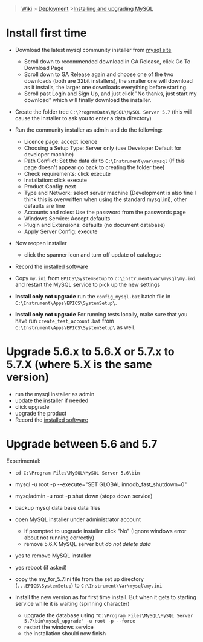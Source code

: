 > [Wiki](Home) > [Deployment](Deployment) >[Installing and upgrading MySQL](Installing-and-Upgrading-MySQL)

# Install first time

- Download the latest mysql community installer from [mysql site](https://dev.mysql.com/downloads/mysql/)
    - Scroll down to recommended download in GA Release, click Go To Download Page
    - Scroll down to GA Release again and choose one of the two downloads (both are 32bit installers), the smaller one will download as it installs, the larger one downloads everything before starting.
    - Scroll past Login and Sign Up, and just click "No thanks, just start my download" which will finally download the installer.
- Create the folder tree `C:\ProgramData\MySQL\MySQL Server 5.7` (this will cause the installer to ask you to enter a data directory)
- Run the community installer as admin and do the following:
    - Licence page: accept licence
    - Choosing a Setup Type: Server only (use Developer Default for developer machine)
    - Path Conflict: Set the data dir to `C:\Instrument\var\mysql` (If this page doesn't appear go back to creating the folder tree)
    - Check requirements: click execute
    - Installation: click execute
    - Product Config: next
    - Type and Network: select server machine (Development is also fine I think this is overwritten when using the standard mysql.ini), other defaults are fine
    - Accounts and roles: Use the password from the passwords page
    - Windows Service: Accept defaults
    - Plugin and Extensions: defaults (no document database)
    - Apply Server Config: execute
- Now reopen installer
    - click the spanner icon and turn off update of catalogue
- Record the [installed software](https://github.com/ISISComputingGroup/IBEX/wiki/installed-software)

- Copy `my.ini` from `EPICS\SystemSetup` to `c:\instrument\var\mysql\my.ini` and restart the MySQL service to pick up the new settings

- **Install only not upgrade** run the `config_mysql.bat` batch file in `C:\Instrument\Apps\EPICS\SystemSetup\`.
- **Install only not upgrade** For running tests locally, make sure that you have run `create_test_account.bat` from `C:\Instrument\Apps\EPICS\SystemSetup\` as well.

# Upgrade 5.6.x to 5.6.X or 5.7.x to 5.7.X (where 5.X is the same version)

- run the mysql installer as admin
- update the installer if needed
- click upgrade
- upgrade the product
- Record the [installed software](https://github.com/ISISComputingGroup/IBEX/wiki/installed-software)

# Upgrade between 5.6 and 5.7

Experimental:

- `cd C:\Program Files\MySQL\MySQL Server 5.6\bin`
- mysql -u root -p --execute="SET GLOBAL innodb_fast_shutdown=0"
- mysqladmin -u root -p shut
down (stops down service)
- backup mysql data base data files

- open MySQL installer under administrator account
  - If prompted to upgrade installer click "No" (Ignore windows error about not running correctly)
  - remove 5.6.X MySQL server but *do not delete data*
- yes to remove MySQL installer
- yes reboot (if asked)
- copy the my_for_5.7.ini file from the set up directory (`...EPICS\SystemSetup`) to `C:\Instrument\Var\mysql\my.ini`
- Install the new version as for first time install. But when it gets to starting service while it is waiting (spinning character)
    - upgrade the database using `"C:\Program Files\MySQL\MySQL Server 5.7\bin\mysql_upgrade" -u root -p --force`
    - restart the windows service
    - the installation should now finish
